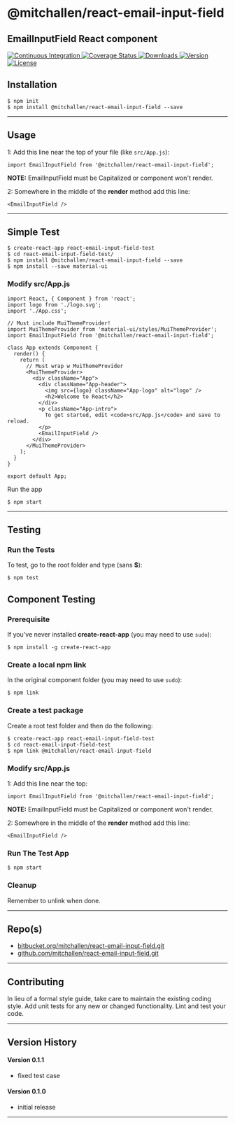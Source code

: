@mitchallen/react-email-input-field
==
EmailInputField React component
--

<p align="left">
  <a href="https://circleci.com/gh/mitchallen/react-email-input-field">
    <img src="https://img.shields.io/circleci/project/github/mitchallen/react-email-input-field.svg" alt="Continuous Integration">
  </a>
  <a href="https://codecov.io/gh/mitchallen/react-email-input-field">
    <img src="https://codecov.io/gh/mitchallen/react-email-input-field/branch/master/graph/badge.svg" alt="Coverage Status">
  </a>
  <a href="https://npmjs.org/package/@mitchallen/react-email-input-field">
    <img src="http://img.shields.io/npm/dt/@mitchallen/react-email-input-field.svg?style=flat-square" alt="Downloads">
  </a>
  <a href="https://npmjs.org/package/@mitchallen/react-email-input-field">
    <img src="http://img.shields.io/npm/v/@mitchallen/react-email-input-field.svg?style=flat-square" alt="Version">
  </a>
  <a href="https://npmjs.com/package/@mitchallen/react-email-input-field">
    <img src="https://img.shields.io/github/license/mitchallen/react-email-input-field.svg" alt="License"></a>
  </a>
</p>

## Installation

    $ npm init
    $ npm install @mitchallen/react-email-input-field --save
  
* * *

## Usage

1: Add this line near the top of your file (like ```src/App.js```):

```
import EmailInputField from '@mitchallen/react-email-input-field';
```

__NOTE:__ EmailInputField must be Capitalized or component won't render.

2: Somewhere in the middle of the __render__ method add this line:

```
<EmailInputField />
```

* * *

## Simple Test

```
$ create-react-app react-email-input-field-test
$ cd react-email-input-field-test/
$ npm install @mitchallen/react-email-input-field --save
$ npm install --save material-ui
```

### Modify src/App.js

```
import React, { Component } from 'react';
import logo from './logo.svg';
import './App.css';

// Must include MuiThemeProvider!
import MuiThemeProvider from 'material-ui/styles/MuiThemeProvider';
import EmailInputField from '@mitchallen/react-email-input-field';

class App extends Component {
  render() {
    return (
      // Must wrap w MuiThemeProvider 
      <MuiThemeProvider>
        <div className="App">
          <div className="App-header">
            <img src={logo} className="App-logo" alt="logo" />
            <h2>Welcome to React</h2>
          </div>
          <p className="App-intro">
            To get started, edit <code>src/App.js</code> and save to reload.
          </p>
          <EmailInputField />
        </div>
      </MuiThemeProvider>
    );
  }
}

export default App;
```
Run the app

```
$ npm start
```

* * *

## Testing

### Run the Tests

To test, go to the root folder and type (sans __$__):

    $ npm test
    
## Component Testing

### Prerequisite

If you've never installed __create-react-app__ (you may need to use ```sudo```):

```
$ npm install -g create-react-app
```

### Create a local npm link

In the original component folder (you may need to use ```sudo```):

```
$ npm link
```

### Create a test package

Create a root test folder and then do the following:

```
$ create-react-app react-email-input-field-test
$ cd react-email-input-field-test
$ npm link @mitchallen/react-email-input-field
```

### Modify src/App.js

1: Add this line near the top:

```
import EmailInputField from '@mitchallen/react-email-input-field';
```

__NOTE:__ EmailInputField must be Capitalized or component won't render.

2: Somewhere in the middle of the __render__ method add this line:

```
<EmailInputField />
```

### Run The Test App

```
$ npm start
```

### Cleanup

Remember to unlink when done.
   
* * *
 
## Repo(s)

* [bitbucket.org/mitchallen/react-email-input-field.git](https://bitbucket.org/mitchallen/react-email-input-field.git)
* [github.com/mitchallen/react-email-input-field.git](https://github.com/mitchallen/react-email-input-field.git)

* * *

## Contributing

In lieu of a formal style guide, take care to maintain the existing coding style.
Add unit tests for any new or changed functionality. Lint and test your code.

* * *

## Version History

#### Version 0.1.1

* fixed test case

#### Version 0.1.0 

* initial release

* * *